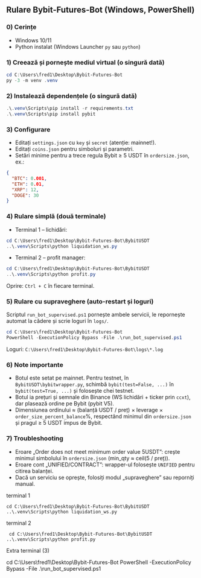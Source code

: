 ## Rulare Bybit-Futures-Bot (Windows, PowerShell)

### 0) Cerințe
- Windows 10/11
- Python instalat (Windows Launcher `py` sau `python`)

### 1) Creează și pornește mediul virtual (o singură dată)
```powershell
cd C:\Users\fred1\Desktop\Bybit-Futures-Bot
py -3 -m venv .venv
```

### 2) Instalează dependențele (o singură dată)
```powershell
.\.venv\Scripts\pip install -r requirements.txt
.\.venv\Scripts\pip install pybit
```

### 3) Configurare
- Editați `settings.json` cu `key` și `secret` (atenție: mainnet!).
- Editați `coins.json` pentru simboluri și parametri.
- Setări minime pentru a trece regula Bybit ≥ 5 USDT în `ordersize.json`, ex.:
```json
{
  "BTC": 0.001,
  "ETH": 0.01,
  "XRP": 12,
  "DOGE": 30
}
```

### 4) Rulare simplă (două terminale)
- Terminal 1 – lichidări:
```powershell
cd C:\Users\fred1\Desktop\Bybit-Futures-Bot\BybitUSDT
..\.venv\Scripts\python liquidation_ws.py
```
- Terminal 2 – profit manager:
```powershell
cd C:\Users\fred1\Desktop\Bybit-Futures-Bot\BybitUSDT
..\.venv\Scripts\python profit.py
```

Oprire: `Ctrl + C` în fiecare terminal.

### 5) Rulare cu supraveghere (auto-restart și loguri)
Scriptul `run_bot_supervised.ps1` pornește ambele servicii, 
le repornește automat la cădere și scrie loguri în `logs/`.

```powershell
cd C:\Users\fred1\Desktop\Bybit-Futures-Bot
PowerShell -ExecutionPolicy Bypass -File .\run_bot_supervised.ps1
```

Loguri: `C:\Users\fred1\Desktop\Bybit-Futures-Bot\logs\*.log`

### 6) Note importante
- Botul este setat pe mainnet. Pentru testnet, în `BybitUSDT\bybitwrapper.py`, 
  schimbă `bybit(test=False, ...)` în `bybit(test=True, ...)` și folosește chei testnet.
- Botul ia prețuri și semnale din Binance (WS lichidări + ticker prin `ccxt`),
  dar plasează ordine pe Bybit (pybit V5).
- Dimensiunea ordinului ≈ (balanță USDT / preț) × leverage × `order_size_percent_balance`%, 
  respectând minimul din `ordersize.json` și pragul ≥ 5 USDT impus de Bybit.

### 7) Troubleshooting
- Eroare „Order does not meet minimum order value 5USDT”: crește minimul simbolului 
  în `ordersize.json` (min_qty ≈ ceil(5 / preț)).
- Eroare cont „UNIFIED/CONTRACT”: wrapper-ul folosește `UNIFIED` pentru citirea balanței.
- Dacă un serviciu se oprește, folosiți modul „supraveghere” sau reporniți manual.

 terminal 1

    cd C:\Users\fred1\Desktop\Bybit-Futures-Bot\BybitUSDT
    ..\.venv\Scripts\python liquidation_ws.py
 
 terminal 2 

     cd C:\Users\fred1\Desktop\Bybit-Futures-Bot\BybitUSDT
    ..\.venv\Scripts\python profit.py

Extra terminal (3)

  cd C:\Users\fred1\Desktop\Bybit-Futures-Bot
  PowerShell -ExecutionPolicy Bypass -File .\run_bot_supervised.ps1
